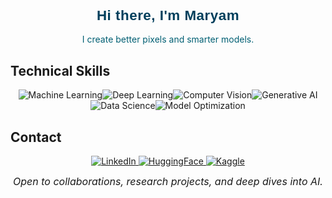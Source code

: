 <h1 align="center" style="color:#003f5c; font-size: 1.4rem; font-weight: 600; letter-spacing: 0.5px; margin-bottom: 1rem; font-family: Arial, sans-serif;">
  Hi there, I'm Maryam
</h1>


<p align="center" style="color:#005f73;">
I create better pixels and smarter models.</p>


## Technical Skills

<p align="center">
  <img src="https://img.shields.io/badge/Machine%20Learning-002f4b?style=for-the-badge&logo=python&logoColor=white" alt="Machine Learning" />&#8203;
  <img src="https://img.shields.io/badge/Deep%20Learning-006d77?style=for-the-badge&logo=tensorflow&logoColor=white" alt="Deep Learning" />&#8203;
  <img src="https://img.shields.io/badge/Computer%20Vision-014f86?style=for-the-badge&logo=opencv&logoColor=white" alt="Computer Vision" />&#8203;
  <img src="https://img.shields.io/badge/Generative%20AI-0077b6?style=for-the-badge&logo=openai&logoColor=white" alt="Generative AI" />&#8203;
  <img src="https://img.shields.io/badge/Data%20Science-00b4d8?style=for-the-badge&logo=pandas&logoColor=white" alt="Data Science" />&#8203;
  <img src="https://img.shields.io/badge/Model%20Optimization-48cae4?style=for-the-badge&logo=scikitlearn&logoColor=white" alt="Model Optimization" />&#8203;
</p>



## Contact

<p align="center">
  <a href="https://www.linkedin.com/in/maryousefi" target="_blank">
    <img src="https://img.shields.io/badge/LinkedIn-0A66C2?style=for-the-badge&logo=linkedin&logoColor=white" alt="LinkedIn" />
  </a>
  <a href="https://huggingface.co/Maryousefi" target="_blank">
    <img src="https://img.shields.io/badge/HuggingFace-FFD21F?style=for-the-badge&logo=huggingface&logoColor=black" alt="HuggingFace" />
  </a>
  <a href="https://www.kaggle.com/maryousefi/" target="_blank">
    <img src="https://img.shields.io/badge/Kaggle-20BEFF?style=for-the-badge&logo=kaggle&logoColor=white" alt="Kaggle" />
  </a>
</p>

<p align="center" style="font-style: italic; color: #1a1a1a; font-size: 1rem; max-width: 500px; margin: 0 auto;">
  Open to collaborations, research projects, and deep dives into AI.
</p>
